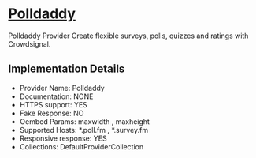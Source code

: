 # [Polldaddy](https://polldaddy.com)

Polldaddy Provider
Create flexible surveys, polls, quizzes and ratings with
Crowdsignal.

## Implementation Details

- Provider
Name: Polldaddy
- Documentation: NONE
- HTTPS support: YES
- Fake Response: NO
- Oembed Params: maxwidth , maxheight
- Supported Hosts: *.poll.fm , *.survey.fm
- Responsive response: YES
- Collections: DefaultProviderCollection


